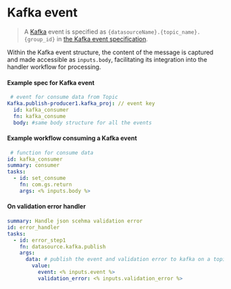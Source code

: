 # Kafka event
> A [Kafka](https://github.com/godspeedsystems/gs-plugins/tree/main/plugins/kafka-as-datasource-as-eventsource#godspeed-plugin-kafka-as-datasource-as-eventsource) event is specified as `{datasourceName}.{topic_name}.{group_id}` in [the Kafka event specification](#example-spec-for-kafka-event).

Within the Kafka event structure, the content of the message is captured and made accessible as `inputs.body`, facilitating its integration into the handler workflow for processing.

#### Example spec for Kafka event

``` yaml
 # event for consume data from Topic
Kafka.publish-producer1.kafka_proj: // event key
  id: kafka_consumer
  fn: kafka_consume
  body: #same body structure for all the events
 ```

#### Example workflow consuming a Kafka event
  ```yaml
   # function for consume data
id: kafka_consumer
summary: consumer
tasks:
    - id: set_consume
      fn: com.gs.return
      args: <% inputs.body %>
  ```

#### On validation error handler
  ```yaml
  summary: Handle json scehma validation error
  id: error_handler
  tasks:
    - id: error_step1
      fn: datasource.kafka.publish
      args:
        data: # publish the event and validation error to kafka on a topic
          value:
            event: <% inputs.event %>
            validation_error: <% inputs.validation_error %>
  ```